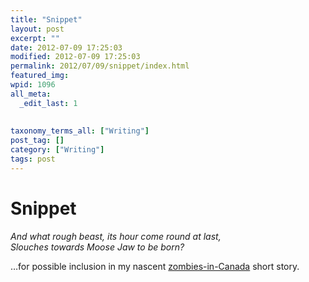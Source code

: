 ```yaml
---
title: "Snippet"
layout: post
excerpt: ""
date: 2012-07-09 17:25:03
modified: 2012-07-09 17:25:03
permalink: 2012/07/09/snippet/index.html
featured_img: 
wpid: 1096
all_meta: 
  _edit_last: 1
  
  
taxonomy_terms_all: ["Writing"]
post_tag: []
category: ["Writing"]
tags: post
---
```


# Snippet

*And what rough beast, its hour come round at last,*  
 *Slouches towards Moose Jaw to be born?*

…for possible inclusion in my nascent [zombies-in-Canada](http://patrickjohanneson.com/2012/07/08/a-zombie-tale/ "A Zombie Tale") short story.